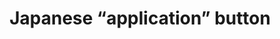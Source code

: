 ---
layout: smileys&emotion
title: Japanese “application” button
emoji: japanese_application_button
permalink: 🈸.html
image: assets/img/3moji/japanese_application_button.png
---